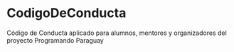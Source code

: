# CodigoDeConducta
Código de Conducta aplicado para alumnos, mentores y organizadores del proyecto Programando Paraguay
